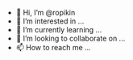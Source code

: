 - 👋 Hi, I’m @ropikin
- 👀 I’m interested in ...
- 🌱 I’m currently learning ...
- 💞️ I’m looking to collaborate on ...
- 📫 How to reach me ...

<!---
ropikin/ropikin is a ✨ special ✨ repository because its `README.md` (this file) appears on your GitHub profile.
You can click the Preview link to take a look at your changes.
--->
